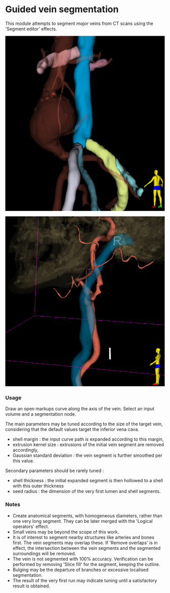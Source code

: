# Guided vein segmentation

This module attempts to segment *major* veins from CT scans using the 'Segment editor' effects.

![AbdominalVeins](GuidedVeinSegmentation_0.png)

![JugularVein](GuidedVeinSegmentation_1.png)

### Usage

Draw an open markups curve along the axis of the vein. Select an input volume and a segmentation node.

The main parameters may be tuned according to the size of the target vein, considering that the default values target the inferior vena cava.

 - shell margin : the input curve path is expanded according to this margin,
 - extrusion kernel size : extrusions of the initial vein segment are removed accordingly,
 - Gaussian standard deviation : the vein segment is further smoothed per this value.

Secondary parameters should be rarely tuned :

 - shell thickness : the initial expanded segment is then hollowed to a shell with this outer thickness
 - seed radius : the dimension of the very first lumen and shell segments.

### Notes

 - Create anatomical segments, with homogeneous diameters, rather than one very long segment. They can be later merged with the 'Logical operators' effect.
 - Small veins may be beyond the scope of this work.
 - It is of interest to segment nearby structures like arteries and bones first. The vein segments may overlap these. If 'Remove overlaps' is in effect, the intersection between the vein segments and the segmented surroundings will be removed.
 - The vein is not segmented with 100% accuracy. Verification can be performed by removing 'Slice fill' for the segment, keeping the outline.
 - Bulging may be the departure of branches or excessive localised segmentation.
 - The result of the very first run may indicate tuning until a satisfactory result is obtained.

